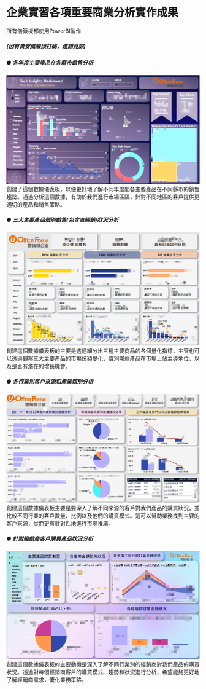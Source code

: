 
# 企業實習各項重要商業分析實作成果
所有儀錶板都使用PowerBI製作
##### (因有資安風險須打碼，還請見諒)

##### ● 各年度主要產品在各縣市銷售分析
![productall](productall.png "productall")
創建了這個數據儀表板，以便更好地了解不同年度間各主要產品在不同縣市的銷售趨勢。通過分析這個數據，有助於我們進行市場區隔，針對不同地區的客戶提供更適切的產品和銷售策略。

##### ● 三大主要產品個別銷售(包含直經銷)狀況分析
![product](product.png "product")
創建這個數據儀表板的主要是透過細分出三種主要商品的各個量化指標，主管也可以透過觀察三大主要產品的市場份額變化，識別哪些產品在市場上佔主導地位，以及是否有潛在的增長機會。

##### ● 各行業別客戶來源和產業類別分析
![company](company.png "company")
創建這個數據儀表板主要是要深入了解不同來源的客戶對我們產品的購買狀況，並比較不同行業的客戶數量、比例以及他們的購買模式。這可以幫助業務找到主要的客戶來源，從而更有針對性地進行市場推廣。

##### ● 針對經銷商客戶購買產品狀況分析
![seller](seller.png "seller")
創建這個數據儀表板的主要動機是深入了解不同行業別的經銷商對我們產品的購買狀況。透過對每個經銷商客戶的購買模式、趨勢和狀況進行分析，希望能夠更好地了解經銷商需求，優化業務策略。
